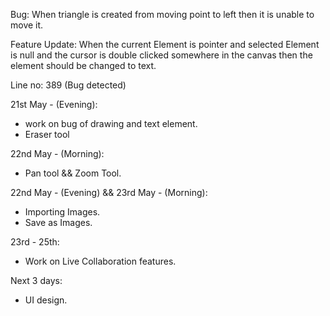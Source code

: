 Bug:
When triangle is created from moving point to left then it is unable to move it.

Feature Update:
When the current Element is pointer and selected Element is null and the cursor is  double clicked somewhere in the canvas then the element should be changed to text.

Line no: 389 (Bug detected)


21st May - (Evening): 
- work on bug of drawing and text element.
- Eraser tool

22nd May - (Morning):
- Pan tool && Zoom Tool.

22nd May - (Evening) && 23rd May - (Morning):
- Importing Images.
- Save as Images.

23rd - 25th:
- Work on Live Collaboration features.

Next 3 days: 
- UI design.